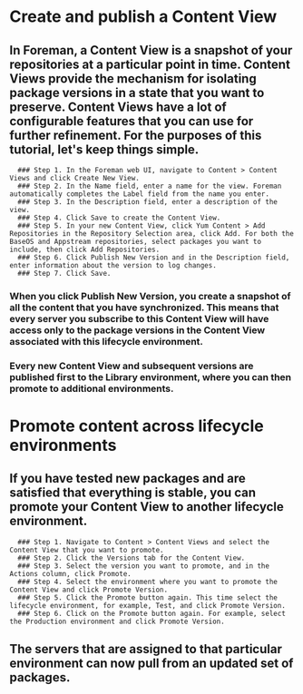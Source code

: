 # Create and publish a Content View

## In Foreman, a Content View is a snapshot of your repositories at a particular point in time. Content Views provide the mechanism for isolating package versions in a state that you want to preserve. Content Views have a lot of configurable features that you can use for further refinement. For the purposes of this tutorial, let's keep things simple.
```
  ### Step 1. In the Foreman web UI, navigate to Content > Content Views and click Create New View.
  ### Step 2. In the Name field, enter a name for the view. Foreman automatically completes the Label field from the name you enter.
  ### Step 3. In the Description field, enter a description of the view.
  ### Step 4. Click Save to create the Content View.
  ### Step 5. In your new Content View, click Yum Content > Add Repositories in the Repository Selection area, click Add. For both the BaseOS and Appstream repositories, select packages you want to include, then click Add Repositories.
  ### Step 6. Click Publish New Version and in the Description field, enter information about the version to log changes.
  ### Step 7. Click Save.
```
### When you click Publish New Version, you create a snapshot of all the content that you have synchronized. This means that every server you subscribe to this Content View will have access only to the package versions in the Content View associated with this lifecycle environment.

### Every new Content View and subsequent versions are published first to the Library environment, where you can then promote to additional environments.


# Promote content across lifecycle environments

## If you have tested new packages and are satisfied that everything is stable, you can promote your Content View to another lifecycle environment.
```
  ### Step 1. Navigate to Content > Content Views and select the Content View that you want to promote.
  ### Step 2. Click the Versions tab for the Content View.
  ### Step 3. Select the version you want to promote, and in the Actions column, click Promote.
  ### Step 4. Select the environment where you want to promote the Content View and click Promote Version.
  ### Step 5. Click the Promote button again. This time select the lifecycle environment, for example, Test, and click Promote Version.
  ### Step 6. Click on the Promote button again. For example, select the Production environment and click Promote Version.
```
## The servers that are assigned to that particular environment can now pull from an updated set of packages.
